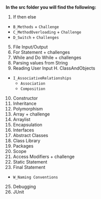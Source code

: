 
**In the src folder you will find the following:**
1. If then else
- `B_Methods` + `Challenge`
- `C_MethodOverloading` + `Challenge`
- `D_Switch` + `Challenges`
5. File Input/Output
5. For Statement + challenges
6. While and Do While + challenges
7. Parsing values from String
8. Reading User Input
H. ClassAndObjects
- `I_AssociativeRelationships`
    - `Association`
    - `Composition`
10. Constructor
11. Inheritance
16. Polymorphism
12. Array + challenge
13. Arraylist
15. Encapsulation
17. Interfaces
18. Abstract Classes
19. Class Library    
19. Packages    
20. Scope
21. Access Modifiers + challenge
22. Static Statement
23. Final Statement
- `W_Naming Conventions`
25. Debugging    
25. JUnit


